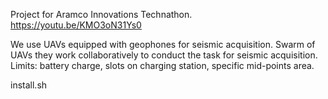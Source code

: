 Project for Aramco Innovations Technathon. https://youtu.be/KMO3oN31Ys0

We use UAVs equipped with geophones for seismic acquisition. Swarm of UAVs they work collaboratively to conduct the task for seismic acquisition. 
Limits: battery charge, slots on charging station, specific mid-points area.

install.sh 
